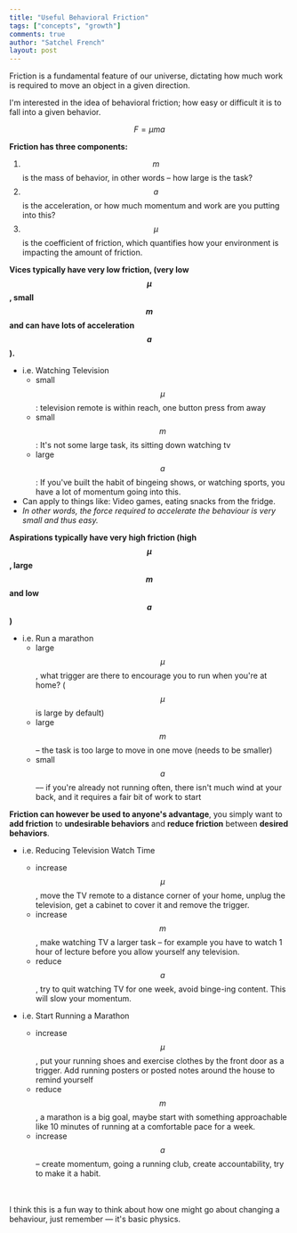 ```yaml
---
title: "Useful Behavioral Friction"
tags: ["concepts", "growth"]
comments: true
author: "Satchel French"
layout: post
---
```


Friction is a fundamental feature of our universe, dictating how much work is required to move an object in a given direction.

I'm interested in the idea of behavioral friction; how easy or difficult it is to fall into a given behavior.

$$F = \mu m a$$

**Friction has three components:**

1. $$m$$ is the mass of behavior, in other words – how large is the task?
2. $$a$$ is the acceleration, or how much momentum and work are you putting into this?
3. $$\mu$$ is the coefficient of friction, which quantifies how your environment is impacting the amount of friction.

**Vices typically have very low friction, (very low $$\mu$$, small $$m$$ and can have lots of acceleration $$a$$).**
- i.e. Watching Television
  	- small $$\mu$$: television remote is within reach, one button press from away
  	- small $$m$$: It's not some large task, its sitting down watching tv
  	- large $$a$$: If you've built the habit of bingeing shows, or watching sports, you have a lot of momentum going into this.
- Can apply to things like: Video games, eating snacks from the fridge.
- *In other words, the force required to accelerate the behaviour is very small and thus easy.*


**Aspirations typically have very high friction (high $$\mu$$, large $$m$$ and low $$a$$)**
- i.e. Run a marathon
	- large $$\mu$$, what trigger are there to encourage you to run when you're at home? ($$\mu$$ is large by default)
	- large $$m$$ – the task is too large to move in one move (needs to be smaller)
	- small $$a$$ –– if you're already not running often, there isn't much wind at your back, and it requires a fair bit of work to start

**Friction can however be used to anyone's advantage**, you simply want to **add friction** to **undesirable behaviors** and **reduce friction** between **desired behaviors**.

- i.e. Reducing Television Watch Time
	- increase $$\mu$$, move the TV remote to a distance corner of your home, unplug the television, get a cabinet to cover it and remove the trigger.
	- increase $$m$$, make watching TV a larger task – for example you have to watch 1 hour of lecture before you allow yourself any television. 
	- reduce $$a$$, try to quit watching TV for one week, avoid binge-ing content. This will slow your momentum.

- i.e. Start Running a Marathon
	- increase $$\mu$$, put your running shoes and exercise clothes by the front door as a trigger. Add running posters or posted notes around the house to remind yourself
	- reduce $$m$$, a marathon is a big goal, maybe start with something approachable like 10 minutes of running at a comfortable pace for a week.
	- increase $$a$$ – create momentum, going a running club, create accountability, try to make it a habit.
<br>
<br>
I think this is a fun way to think about how one might go about changing a behaviour, just remember — it's basic physics.